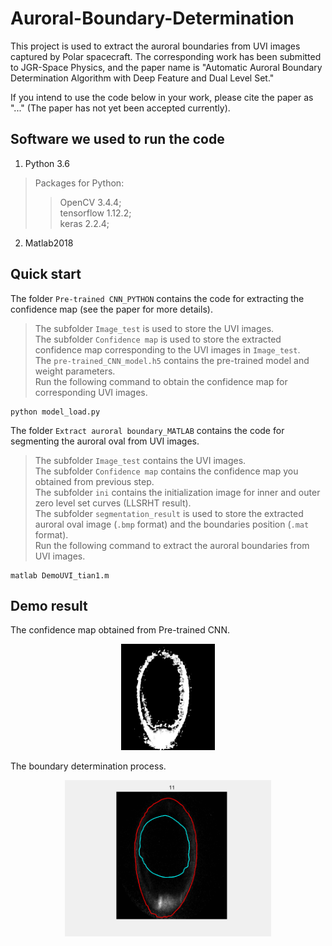 # Auroral-Boundary-Determination
This project is used to extract the auroral boundaries from UVI images captured by Polar spacecraft. The corresponding work has been submitted to JGR-Space Physics, and the paper name is "Automatic Auroral Boundary Determination Algorithm with Deep Feature and Dual Level Set." 

If you intend to use the code below in your work, please cite the paper as "..." (The paper has not yet been accepted currently).

## Software we used to run the code

1. Python 3.6
>Packages for Python:
>>OpenCV 3.4.4;   
>>tensorflow 1.12.2;    
>>keras 2.2.4;
2. Matlab2018

## Quick start
The folder `Pre-trained CNN_PYTHON` contains the code for extracting the confidence map (see the paper for more details).  
>The subfolder `Image_test` is used to store the UVI images.  
>The subfolder `Confidence map` is used to store the extracted confidence map corresponding to the UVI images in `Image_test`.   
>The `pre-trained_CNN_model.h5` contains the pre-trained model and weight parameters.  
>Run the following command to obtain the confidence map for corresponding UVI images.     

```
python model_load.py
```
The folder `Extract auroral boundary_MATLAB` contains the code for segmenting the auroral oval from UVI images.  
>The subfolder `Image_test` contains the UVI images.  
>The subfolder `Confidence map` contains the confidence map you obtained from previous step.  
>The subfolder `ini` contains the initialization image for inner and outer zero level set curves (LLSRHT result).  
>The subfolder `segmentation_result` is used to store the extracted auroral oval image (`.bmp` format) and the boundaries position (`.mat` format).  
>Run the following command to extract the auroral boundaries from UVI images.  
```
matlab DemoUVI_tian1.m
```

## Demo result
The confidence map obtained from Pre-trained CNN.<br>

<div align="center"><img width="150" height="170" src="https://github.com/shuaichentian/Auroral-Boundary-Determination/blob/master/Pre-trained%20CNN_PYTHON/Confidence%20map/1997010_034012_confidence%20map.bmp"/></div>

The boundary determination process.
<div align="center"><img width="330" height="250" src="https://github.com/shuaichentian/Auroral-Boundary-Determination/blob/master/Extract%20auroral%20boundary_MATLAB/ectract_boundary.gif"/></div>

